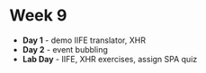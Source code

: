 # Week 9

* **Day 1** - demo IIFE translator, XHR
* **Day 2** - event bubbling
* **Lab Day** - IIFE, XHR exercises, assign SPA quiz